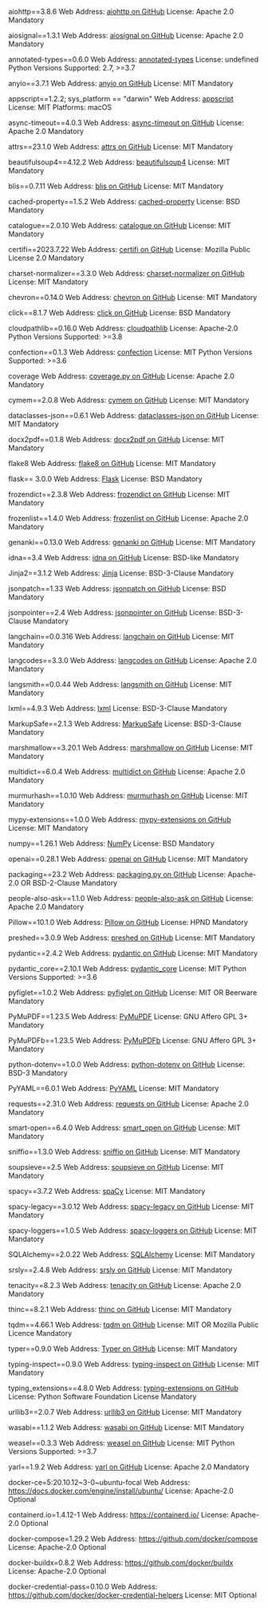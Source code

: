 aiohttp==3.8.6
Web Address: [aiohttp on GitHub](https://github.com/aio-libs/aiohttp)
License: Apache 2.0
Mandatory

aiosignal==1.3.1
Web Address: [aiosignal on GitHub](https://github.com/aio-libs/aiosignal)
License: Apache 2.0
Mandatory

annotated-types==0.6.0
Web Address: [annotated-types](https://github.com/datacamp/annotated-types)
License: undefined
Python Versions Supported: 2.7, >=3.7

anyio==3.7.1
Web Address: [anyio on GitHub](https://github.com/agronholm/anyio)
License: MIT
Mandatory

appscript==1.2.2; sys_platform == "darwin"
Web Address: [appscript](https://github.com/ndbroadbent/appscript)
License: MIT
Platforms: macOS

async-timeout==4.0.3
Web Address: [async-timeout on GitHub](https://github.com/aio-libs/async-timeout)
License: Apache 2.0
Mandatory

attrs==23.1.0
Web Address: [attrs on GitHub](https://github.com/python-attrs/attrs)
License: MIT
Mandatory

beautifulsoup4==4.12.2
Web Address: [beautifulsoup4](https://www.crummy.com/software/BeautifulSoup/)
License: MIT
Mandatory

blis==0.7.11
Web Address: [blis on GitHub](https://github.com/explosion/cython-blis)
License: MIT
Mandatory

cached-property==1.5.2
Web Address: [cached-property](https://github.com/pydanny/cached-property)
License: BSD
Mandatory

catalogue==2.0.10
Web Address: [catalogue on GitHub](https://github.com/explosion/catalogue)
License: MIT
Mandatory

certifi==2023.7.22
Web Address: [certifi on GitHub](https://github.com/certifi/python-certifi)
License: Mozilla Public License 2.0
Mandatory

charset-normalizer==3.3.0
Web Address: [charset-normalizer on GitHub](https://github.com/ousret/charset_normalizer)
License: MIT
Mandatory

chevron==0.14.0
Web Address: [chevron on GitHub](https://github.com/noahmorrison/chevron)
License: MIT
Mandatory

click==8.1.7
Web Address: [click on GitHub](https://github.com/pallets/click)
License: BSD
Mandatory

cloudpathlib==0.16.0
Web Address: [cloudpathlib](https://github.com/cloudengineering/cloudpathlib)
License: Apache-2.0
Python Versions Supported: >=3.8

confection==0.1.3
Web Address: [confection](https://github.com/jacebrowning/confection)
License: MIT
Python Versions Supported: >=3.6

coverage
Web Address: [coverage.py on GitHub](https://github.com/nedbat/coveragepy)
License: Apache 2.0
Mandatory

cymem==2.0.8
Web Address: [cymem on GitHub](https://github.com/explosion/cymem)
License: MIT
Mandatory

dataclasses-json==0.6.1
Web Address: [dataclasses-json on GitHub](https://github.com/lidatong/dataclasses-json)
License: MIT
Mandatory

docx2pdf==0.1.8
Web Address: [docx2pdf on GitHub](https://github.com/elc1798/python-docx2pdf)
License: MIT
Mandatory

flake8
Web Address: [flake8 on GitHub](https://github.com/PyCQA/flake8)
License: MIT
Mandatory

flask== 3.0.0
Web Address: [Flask](https://palletsprojects.com/p/flask/)
License: BSD
Mandatory

frozendict==2.3.8
Web Address: [frozendict on GitHub](https://github.com/slezica/python-frozendict)
License: MIT
Mandatory

frozenlist==1.4.0
Web Address: [frozenlist on GitHub](https://github.com/aio-libs/frozenlist)
License: Apache 2.0
Mandatory

genanki==0.13.0
Web Address: [genanki on GitHub](https://github.com/kerrickstaley/genanki)
License: MIT
Mandatory

idna==3.4
Web Address: [idna on GitHub](https://github.com/kjd/idna)
License: BSD-like
Mandatory

Jinja2==3.1.2
Web Address: [Jinja](https://palletsprojects.com/p/jinja/)
License: BSD-3-Clause
Mandatory

jsonpatch==1.33
Web Address: [jsonpatch on GitHub](https://github.com/stefankoegl/python-json-patch)
License: BSD
Mandatory

jsonpointer==2.4
Web Address: [jsonpointer on GitHub](https://github.com/stefankoegl/python-json-pointer)
License: BSD-3-Clause
Mandatory

langchain==0.0.316
Web Address: [langchain on GitHub](https://github.com/hwchase17/langchain)
License: MIT
Mandatory

langcodes==3.3.0
Web Address: [langcodes on GitHub](https://github.com/rspeer/langcodes)
License: Apache 2.0
Mandatory

langsmith==0.0.44
Web Address: [langsmith on GitHub](https://github.com/hwchase17/langsmith)
License: MIT
Mandatory

lxml==4.9.3
Web Address: [lxml](https://lxml.de/)
License: BSD-3-Clause
Mandatory

MarkupSafe==2.1.3
Web Address: [MarkupSafe](https://palletsprojects.com/p/markupsafe/)
License: BSD-3-Clause
Mandatory

marshmallow==3.20.1
Web Address: [marshmallow on GitHub](https://github.com/marshmallow-code/marshmallow)
License: MIT
Mandatory

multidict==6.0.4
Web Address: [multidict on GitHub](https://github.com/aio-libs/multidict)
License: Apache 2.0
Mandatory

murmurhash==1.0.10
Web Address: [murmurhash on GitHub](https://github.com/explosion/murmurhash)
License: MIT
Mandatory

mypy-extensions==1.0.0
Web Address: [mypy-extensions on GitHub](https://github.com/python/mypy_extensions)
License: MIT
Mandatory

numpy==1.26.1
Web Address: [NumPy](https://numpy.org/)
License: BSD
Mandatory

openai==0.28.1
Web Address: [openai on GitHub](https://github.com/openai/openai-python)
License: MIT
Mandatory

packaging==23.2
Web Address: [packaging.py on GitHub](https://github.com/pypa/packaging)
License: Apache-2.0 OR BSD-2-Clause
Mandatory

people-also-ask==1.1.0
Web Address: [people-also-ask on GitHub](https://github.com/Anthropic/people-also-ask)
License: Apache 2.0
Mandatory

Pillow==10.1.0
Web Address: [Pillow on GitHub](https://github.com/python-pillow/Pillow)
License: HPND
Mandatory

preshed==3.0.9
Web Address: [preshed on GitHub](https://github.com/explosion/preshed)
License: MIT
Mandatory

pydantic==2.4.2
Web Address: [pydantic on GitHub](https://github.com/samuelcolvin/pydantic/)
License: MIT
Mandatory

pydantic_core==2.10.1
Web Address: [pydantic_core](https://pydantic-docs.helpmanual.io/)
License: MIT
Python Versions Supported: >=3.6

pyfiglet==1.0.2
Web Address: [pyfiglet on GitHub](https://github.com/pwaller/pyfiglet)
License: MIT OR Beerware
Mandatory

PyMuPDF==1.23.5
Web Address: [PyMuPDF](https://pymupdf.readthedocs.io/en/latest/)
License: GNU Affero GPL 3+
Mandatory

PyMuPDFb==1.23.5
Web Address: [PyMuPDFb](https://pymupdf.readthedocs.io/en/latest/intro.html#backends)
License: GNU Affero GPL 3+
Mandatory

python-dotenv==1.0.0
Web Address: [python-dotenv on GitHub](https://github.com/theskumar/python-dotenv)
License: BSD-3
Mandatory

PyYAML==6.0.1
Web Address: [PyYAML](https://pyyaml.org/)
License: MIT
Mandatory

requests==2.31.0
Web Address: [requests on GitHub](https://github.com/psf/requests)
License: Apache 2.0
Mandatory

smart-open==6.4.0
Web Address: [smart_open on GitHub](https://github.com/RaRe-Technologies/smart_open)
License: MIT
Mandatory

sniffio==1.3.0
Web Address: [sniffio on GitHub](https://github.com/python-trio/sniffio)
License: MIT
Mandatory

soupsieve==2.5
Web Address: [soupsieve on GitHub](https://github.com/facelessuser/soupsieve)
License: MIT
Mandatory

spacy==3.7.2
Web Address: [spaCy](https://spacy.io/)
License: MIT
Mandatory

spacy-legacy==3.0.12
Web Address: [spacy-legacy on GitHub](https://github.com/explosion/spacy-legacy)
License: MIT
Mandatory

spacy-loggers==1.0.5
Web Address: [spacy-loggers on GitHub](https://github.com/explosion/spacy-loggers)
License: MIT
Mandatory

SQLAlchemy==2.0.22
Web Address: [SQLAlchemy](https://www.sqlalchemy.org/)
License: MIT
Mandatory

srsly==2.4.8
Web Address: [srsly on GitHub](https://github.com/explosion/srsly)
License: MIT
Mandatory

tenacity==8.2.3
Web Address: [tenacity on GitHub](https://github.com/jd/tenacity)
License: Apache 2.0
Mandatory

thinc==8.2.1
Web Address: [thinc on GitHub](https://github.com/explosion/thinc)
License: MIT
Mandatory

tqdm==4.66.1
Web Address: [tqdm on GitHub](https://github.com/tqdm/tqdm)
License: MIT OR Mozilla Public Licence
Mandatory

typer==0.9.0
Web Address: [Typer on GitHub](https://github.com/tiangolo/typer)
License: MIT
Mandatory

typing-inspect==0.9.0
Web Address: [typing-inspect on GitHub](https://github.com/ilevkivskyi/typing_inspect)
License: MIT
Mandatory

typing_extensions==4.8.0
Web Address: [typing-extensions on GitHub](https://github.com/python/typing_extensions)
License: Python Software Foundation License
Mandatory

urllib3==2.0.7
Web Address: [urllib3 on GitHub](https://github.com/urllib3/urllib3)
License: MIT
Mandatory

wasabi==1.1.2
Web Address: [wasabi on GitHub](https://github.com/ines/wasabi)
License: MIT
Mandatory

weasel==0.3.3
Web Address: [weasel on GitHub](https://github.com/popperized/weasel)
License: MIT
Python Versions Supported: >=3.7

yarl==1.9.2
Web Address: [yarl on GitHub](https://github.com/aio-libs/yarl/)
License: Apache 2.0
Mandatory

docker-ce=5:20.10.12~3-0~ubuntu-focal
Web Address: https://docs.docker.com/engine/install/ubuntu/
License: Apache-2.0
Optional

containerd.io=1.4.12-1
Web Address: https://containerd.io/
License: Apache-2.0
Optional

docker-compose=1.29.2
Web Address: https://github.com/docker/compose
License: Apache-2.0
Optional

docker-buildx=0.8.2
Web Address: https://github.com/docker/buildx
License: Apache-2.0
Optional

docker-credential-pass=0.10.0
Web Address: https://github.com/docker/docker-credential-helpers
License: MIT
Optional
